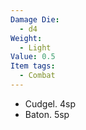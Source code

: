 ```yaml
---
Damage Die:
  - d4
Weight:
  - Light
Value: 0.5
Item tags:
  - Combat
---
```

- Cudgel. 4sp
- Baton. 5sp